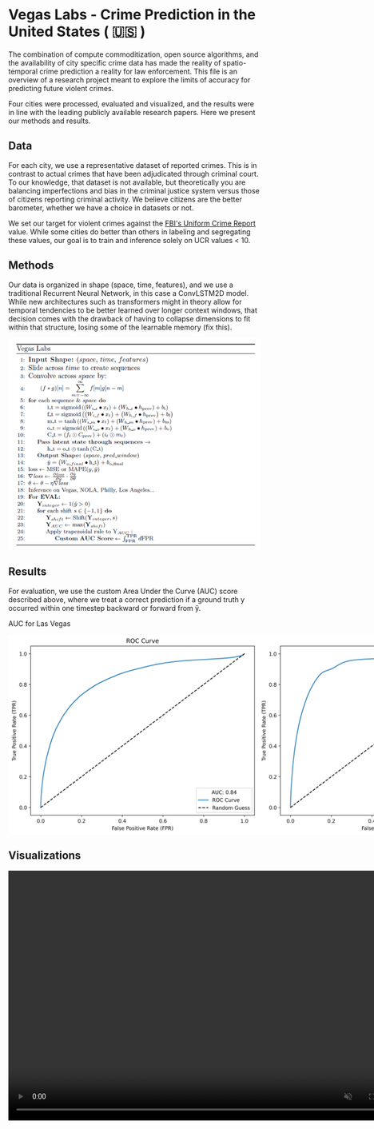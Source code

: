 # Vegas Labs - Crime Prediction in the United States ( :us: )

The combination of compute commoditization, open source algorithms, and the availability of city specific crime data has made the reality of spatio-temporal crime prediction a reality for law enforcement. This file is an overview of a research project meant to explore the limits of accuracy for predicting future violent crimes. 

Four cities were processed, evaluated and visualized, and the results were in line with the leading publicly available research papers. Here we present our methods and results.

## Data

For each city, we use a representative dataset of reported crimes. This is in contrast to actual crimes that have been adjudicated through criminal court. To our knowledge, that dataset is not available, but theoretically you are balancing imperfections and bias in the criminal justice system versus those of citizens reporting criminal activity. We believe citizens are the better barometer, whether we have a choice in datasets or not. 

We set our target for violent crimes against the [FBI's Uniform Crime Report](https://ucr.fbi.gov/additional-ucr-publications/ucr_handbook.pdf) value. While some cities do better than others in labeling and segregating these values, our goal is to train and inference solely on UCR values < 10.

## Methods

Our data is organized in shape (space, time, features), and we use a traditional Recurrent Neural Network, in this case a ConvLSTM2D model. While new architectures such as transformers might in theory allow for temporal tendencies to be better learned over longer context windows, that decision comes with the drawback of having to collapse dimensions to fit within that structure, losing some of the learnable memory (fix this).

![Crime](https://github.com/willmason76/willmason76/blob/main/Projects/Crime/algo.png)

## Results

For evaluation, we use the custom Area Under the Curve (AUC) score described above, where we treat a correct prediction if a ground truth y occurred within one timestep backward or forward from ŷ.

AUC for Las Vegas
<div style="display: flex; align-items: center;">
    <img src="https://raw.githubusercontent.com/willmason76/willmason76/main/Projects/Crime/ROC.png" alt="Crime 1" width="500" height="400">
    <img src="https://raw.githubusercontent.com/willmason76/willmason76/main/Projects/Crime/seven_and_two.png" alt="Crime 2" width="500" height="400">
</div>

## Visualizations

<video controls="" width="800" height="500" muted="" loop="" autoplay="">
<source src="https://github.com/willmason76/willmason76/blob/main/Projects/Crime/hm_cropped.mp4" type="video/mp4">
</video>
